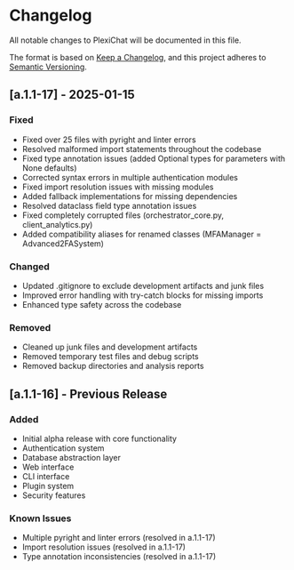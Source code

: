 # Changelog

All notable changes to PlexiChat will be documented in this file.

The format is based on [Keep a Changelog](https://keepachangelog.com/en/1.0.0/),
and this project adheres to [Semantic Versioning](https://semver.org/spec/v2.0.0.html).

## [a.1.1-17] - 2025-01-15

### Fixed
- Fixed over 25 files with pyright and linter errors
- Resolved malformed import statements throughout the codebase
- Fixed type annotation issues (added Optional types for parameters with None defaults)
- Corrected syntax errors in multiple authentication modules
- Fixed import resolution issues with missing modules
- Added fallback implementations for missing dependencies
- Resolved dataclass field type annotation issues
- Fixed completely corrupted files (orchestrator_core.py, client_analytics.py)
- Added compatibility aliases for renamed classes (MFAManager = Advanced2FASystem)

### Changed
- Updated .gitignore to exclude development artifacts and junk files
- Improved error handling with try-catch blocks for missing imports
- Enhanced type safety across the codebase

### Removed
- Cleaned up junk files and development artifacts
- Removed temporary test files and debug scripts
- Removed backup directories and analysis reports

## [a.1.1-16] - Previous Release

### Added
- Initial alpha release with core functionality
- Authentication system
- Database abstraction layer
- Web interface
- CLI interface
- Plugin system
- Security features

### Known Issues
- Multiple pyright and linter errors (resolved in a.1.1-17)
- Import resolution issues (resolved in a.1.1-17)
- Type annotation inconsistencies (resolved in a.1.1-17)
